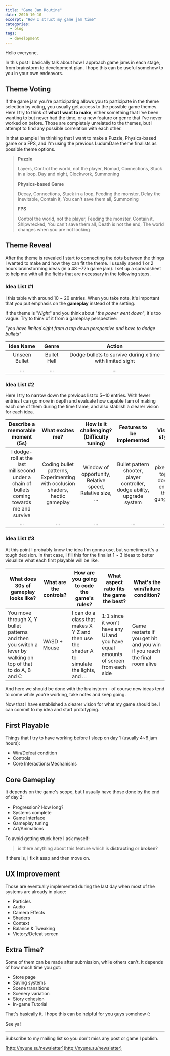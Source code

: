 ```yaml
---
title: "Game Jam Routine"
date: 2020-10-10
excerpt: "How I struct my game jam time"
categories:
  - blog
tags:
  - development
---
```


Hello everyone,

In this post I basically talk about how I approach game jams in each stage, from brainstorm to development plan. I hope this can be useful somehow to you in your own endeavors.



## Theme Voting

If the game jam you're participating allows you to participate in the theme selection by voting, you usually get access to the possible game themes. 
Here I try to think of **what I want to make**, either something that I've been wanting to but never had the time, or a new feature or genre that I've never worked on before. Those are completely unrelated to the themes, but I attempt to find any possible correlation with each other. 



In that example I'm thinking that I want to make a Puzzle, Physics-based game or a FPS, and I'm using the previous LudumDare theme finalists as possible theme options.



> **Puzzle**
>
> Layers, Control the world, not the player, Nomad, Connections, Stuck in a loop, Day and night, Clockwork, Summoning
>
> **Physics-based Game**
>
> Decay, Connections, Stuck in a loop, Feeding the monster, Delay the inevitable, Contain it, You can't save them all, Summoning
>
> **FPS**
>
> Control the world, not the player, Feeding the monster, Contain it, Shipwrecked, You can't save them all, Death is not the end, The world changes when you are not looking
>



## Theme Reveal

After the theme is revealed I start to connecting the dots between the things I wanted to make and how they can fit the theme. I usually spend 1 or 2 hours brainstorming ideas (in a 48 ~72h game jam). I set up a spreadsheet to help me with all the fields that are necessary in the following steps.

### Idea List #1

I this table with around 10 ~ 20 entries. When you take note, it's important that you put emphasis on the **gameplay** instead of the setting.

If the theme is "*Night*" and you think about "*the power went down*", it's too vague. Try to think of it from a gameplay perspective:

*"you have limited sight from a top down perspective and have to dodge bullets"*

|   Idea Name   |    Genre    |                          Action                           |
| :-----------: | :---------: | :-------------------------------------------------------: |
| Unseen Bullet | Bullet Hell | Dodge bullets to survive during x time with limited sight |
|      ...      |     ...     |                            ...                            |



### Idea List #2

Here I try to narrow down the previous list to 5~10 entries.  With fewer entries I can go more in depth and evaluate how capable I am of making each one of them during the time frame, and also stablish a clearer vision for each idea.

|               Describe a memorable moment (5s)               |                       What excites me?                       |        How is it challenging? (Difficulty tuning)         |                  Features to be implemented                  |              Visual style              | Does it fit the scope? |
| :----------------------------------------------------------: | :----------------------------------------------------------: | :-------------------------------------------------------: | :----------------------------------------------------------: | :------------------------------------: | :--------------------: |
| I dodge-roll at the last millisecond under a chain of bullets coming towards me and survive | Coding bullet patterns, Experimenting with occlusion shaders, hectic gameplay | Window of opportunity, Relative speed, Relative size, ... | Bullet pattern shooter, player controller, dodge ability, upgrade system | pixel art, top-down, enter the gungeon |          Yes           |
|                             ...                              |                             ...                              |                            ...                            |                             ...                              |                  ...                   |          ...           |



### Idea List #3

At this point I probably know the idea I'm gonna use, but sometimes it's a tough decision. In that case, I fill this for the finalist 1 ~ 3 ideas to better visualize what each first playable will be like.

| What does 30s of gameplay looks like?                        | What are the controls? | How are you going to code the game's rules?                  | What aspect ratio fits the game the best?                    | What's the win/failure condition?                            |
| ------------------------------------------------------------ | ---------------------- | ------------------------------------------------------------ | ------------------------------------------------------------ | ------------------------------------------------------------ |
| You move through X, Y bullet patterns and then you switch a lever by walking on top of that to do A, B and C | WASD + Mouse           | I can do a class that makes X Y Z and then use the shader A to simulate the lights, and ... | 1:1 since it won't have any UI and you have equal amounts of screen from each side | Game restarts if you get hit and you win if you reach the final room alive |



And here we should be done with the brainstorm - of course new ideas tend to come while you're working, take notes and keep going.

Now that I have established a clearer vision for what my game should be. I can commit to my idea and start prototyping.



## First Playable

Things that I try to have working before I sleep on day 1 (usually 4~6 jam hours):

- Win/Defeat condition
- Controls
- Core Interactions/Mechanisms



## Core Gameplay

It depends on the game's scope, but I usually have those done by the end of day 2:

- Progression? How long?
- Systems complete
- Game Interface
- Gameplay tuning
- Art/Animations



To avoid getting stuck here I ask myself:

> is there anything about this feature which is **distracting** or **broken**?

If there is, I fix it asap and then move on.



## UX Improvement

Those are eventually implemented during the last day when most of the systems are already in place:

- Particles
- Audio
- Camera Effects
- Shaders
- Context
- Balance & Tweaking
- Victory/Defeat screen



## Extra Time?

Some of them can be made after submission, while others can't. It depends of how much time you got:

- Store page
- Saving systems
- Scene transitions
- Scenery variation
- Story cohesion
- In-game Tutorial





That's basically it, I hope this can be helpful for you guys somehow (:

See ya!



------



Subscribe to my mailing list so you don't miss any post or game I publish.

[http://nyune.su/newsletter](http://nyune.su/newsletter)